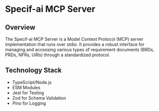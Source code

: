 # Specif-ai MCP Server

## Overview

The Specif-ai MCP Server is a Model Context Protocol (MCP) server implementation that runs over stdio. It provides a robust interface for managing and accessing various types of requirement documents (BRDs, PRDs, NFRs, UIRs) through a standardized protocol.

## Technology Stack

- TypeScript/Node.js
- ESM Modules
- Jest for Testing
- Zod for Schema Validation
- Pino for Logging
